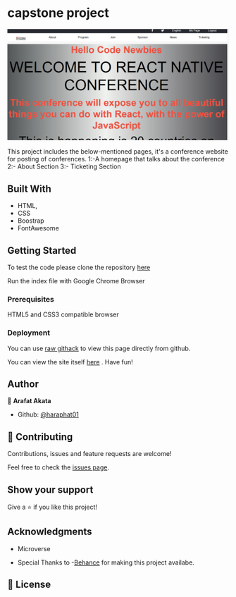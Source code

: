 # capstone project
 

![screenshot](./images/screenshot.png)

This project includes the below-mentioned pages, it's a conference website for posting of conferences.
1:-A homepage that talks about the conference
2:- About Section
3:- Ticketing Section



## Built With

- HTML,
- CSS
- Boostrap
- FontAwesome


## Getting Started

To test the code please clone the repository [here](https://github.com/haraphat01/capstone)

Run the index file with Google Chrome Browser

### Prerequisites

HTML5 and CSS3 compatible browser

### Deployment

You can use [raw githack](https://raw.githack.com/) to view this page directly from github.

You can view the site itself [here](https://raw.githack.com/haraphat01/capstone/feature/index.html) .
Have fun!

## Author



👤 **Arafat Akata**

- Github: [@haraphat01](https://github.com/haraphat01)

## 🤝 Contributing

Contributions, issues and feature requests are welcome!

Feel free to check the [issues page](issues/).

## Show your support

Give a ⭐️ if you like this project!

## Acknowledgments

- Microverse

- Special Thanks to -[Behance](https://www.behance.net/adagio07) for making this project availabe.


## 📝 License

